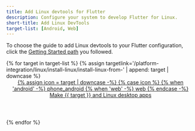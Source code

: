 ```yaml
---
title: Add Linux devtools for Flutter
description: Configure your system to develop Flutter for Linux.
short-title: Add Linux DevTools
target-list: [Android, Web]
---
```


To choose the guide to add Linux devtools to your Flutter configuration,
click the [Getting Started path][] you followed.

<div class="card-deck mb-8">
{% for target in target-list %}
{% assign targetlink='/platform-integration/linux/install-linux/install-linux-from-' | append: target | downcase %}
  <a class="card card-app-type card-linux"
     id="install-{{target | downcase}}"
     href="{{targetlink}}">
    <div class="card-body">
      <header class="card-title text-center m-0">
        <span class="d-block h1">
          {% assign icon = target | downcase -%}
          {% case icon %}
          {% when 'android' -%}
            <span class="material-symbols">phone_android</span>
          {% when 'web' -%}
            <span class="material-symbols">web</span>
          {% endcase -%}
        </span>
        <span class="text-muted">
        Make {{ target }} and Linux desktop apps
        </span>
      </header>
    </div>
  </a>
{% endfor %}
</div>

[Getting Started path]: /get-started/install
